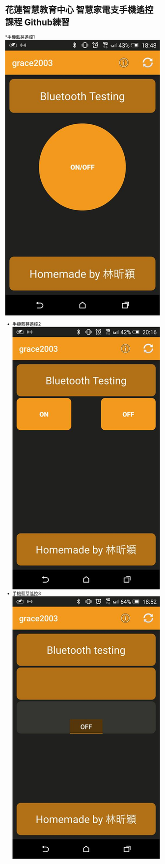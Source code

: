 # 花蓮智慧教育中心 智慧家電支手機遙控課程 Github練習
*手機藍芽遙控1
![alt 文字](test1.jpg "學員手機畫面截圖")
* 手機藍芽遙控2
![alt 文字](test2.jpg "手機藍芽畫面截圖")
* 手機藍芽遙控3
![alt 文字](1.jpg "手機藍芽畫面截圖")


